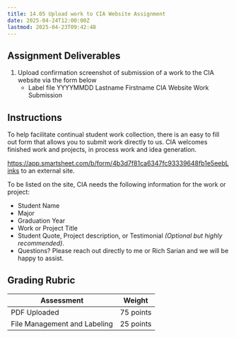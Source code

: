```yaml
---
title: 14.05 Upload work to CIA Website Assignment
date: 2025-04-24T12:00:00Z
lastmod: 2025-04-23T09:42:48
---
```


## Assignment Deliverables

1. Upload confirmation screenshot of submission of a work to the CIA website via the form below
   - Label file YYYYMMDD Lastname Firstname CIA Website Work Submission

## Instructions

To help facilitate continual student work collection, there is an easy to fill out form that allows you to submit work directly to us. CIA welcomes finished work and projects, in process work and idea generation.

https://app.smartsheet.com/b/form/4b3d7f81ca6347fc93339648fb1e5eebLinks to an external site.

To be listed on the site, CIA needs the following information for the work or project:

- Student Name
- Major
- Graduation Year
- Work or Project Title
- Student Quote, Project description, or Testimonial _(Optional but highly recommended)_.
- Questions? Please reach out directly to me or Rich Sarian and we will be happy to assist.

## Grading Rubric

<div class="responsive-table-markdown">

| Assessment                   | Weight    |
| ---------------------------- | --------- |
| PDF Uploaded                 | 75 points |
| File Management and Labeling | 25 points |

</div>
